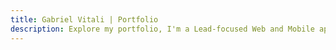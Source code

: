 ```yaml
---
title: Gabriel Vitali | Portfolio
description: Explore my portfolio, I'm a Lead-focused Web and Mobile applications developer with 10+ successful app launches and 20+ client collaborations.
---
```


<PortfolioPage />